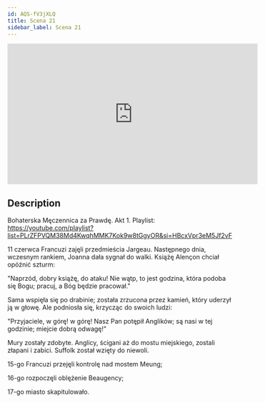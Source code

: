 ```yaml
---
id: AQS-fV3jXLQ
title: Scena 21
sidebar_label: Scena 21
---
```


<iframe
  width="560"
  height="315"
  src="https://www.youtube.com/embed/AQS-fV3jXLQ"
  title="YouTube video player"
  frameborder="0"
  allow="accelerometer; autoplay; clipboard-write; encrypted-media; gyroscope; picture-in-picture; web-share"
  referrerpolicy="strict-origin-when-cross-origin"
  allowfullscreen
></iframe>

## Description

Bohaterska Męczennica za Prawdę. Akt 1.
Playlist: https://youtube.com/playlist?list=PLrZFPVQM38Md4KwqhMMK7Kok9w8tGgyOR&si=HBcxVpr3eM5Jf2vF

11 czerwca Francuzi zajęli przedmieścia Jargeau. Następnego dnia, wczesnym rankiem, Joanna dała sygnał do walki. Książę Alençon chciał opóźnić szturm:

"Naprzód, dobry książę, do ataku! Nie wątp, to jest godzina, która podoba się Bogu; pracuj, a Bóg będzie pracował."

Sama wspięła się po drabinie; została zrzucona przez kamień, który uderzył ją w głowę. Ale podniosła się, krzycząc do swoich ludzi:

"Przyjaciele, w górę! w górę! Nasz Pan potępił Anglików; są nasi w tej godzinie; miejcie dobrą odwagę!"

Mury zostały zdobyte. Anglicy, ścigani aż do mostu miejskiego, zostali złapani i zabici. Suffolk został wzięty do niewoli.

15-go Francuzi przejęli kontrolę nad mostem Meung;

16-go rozpoczęli oblężenie Beaugency;

17-go miasto skapitulowało.
